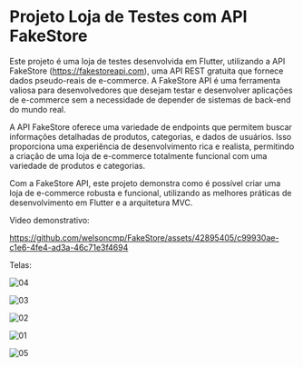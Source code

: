 # Projeto Loja de Testes com API FakeStore

Este projeto é uma loja de testes desenvolvida em Flutter, utilizando a API FakeStore (https://fakestoreapi.com), uma API REST gratuita que fornece dados pseudo-reais de e-commerce. A FakeStore API é uma ferramenta valiosa para desenvolvedores que desejam testar e desenvolver aplicações de e-commerce sem a necessidade de depender de sistemas de back-end do mundo real.

A API FakeStore oferece uma variedade de endpoints que permitem buscar informações detalhadas de produtos, categorias, e dados de usuários. Isso proporciona uma experiência de desenvolvimento rica e realista, permitindo a criação de uma loja de e-commerce totalmente funcional com uma variedade de produtos e categorias.

Com a FakeStore API, este projeto demonstra como é possível criar uma loja de e-commerce robusta e funcional, utilizando as melhores práticas de desenvolvimento em Flutter e a arquitetura MVC.



Video demonstrativo:

https://github.com/welsoncmp/FakeStore/assets/42895405/c99930ae-c1e6-4fe4-ad3a-46c71e3f4694


Telas:

![04](https://github.com/welsoncmp/FakeStore/assets/42895405/29893057-0edd-4221-abe4-884de2187f10)

![03](https://github.com/welsoncmp/FakeStore/assets/42895405/12c358d6-e653-4740-a71c-3b8495dcb66d)

![02](https://github.com/welsoncmp/FakeStore/assets/42895405/a5b9e239-f12e-4aeb-8e2c-e71f2552ecf8)

![01](https://github.com/welsoncmp/FakeStore/assets/42895405/eee597a9-822a-4bf5-824b-cc8c876e6ae2)

![05](https://github.com/welsoncmp/FakeStore/assets/42895405/f380dccc-1f22-432e-a921-bcfaa1703a3e)
